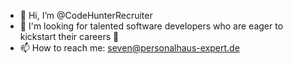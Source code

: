 - 👋 Hi, I’m @CodeHunterRecruiter
- 👀 I'm looking for talented software developers who are eager to kickstart their careers 🚀
- 📫 How to reach me: seven@personalhaus-expert.de
